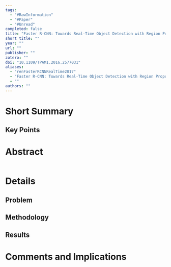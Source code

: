 ```yaml
---
tags:
  - "#RawInformation"
  - "#Paper"
  - "#Unread"
completed: false
title: "Faster R-CNN: Towards Real-Time Object Detection with Region Proposal Networks"
short title: ""
year: ""
url: ""
publisher: ""
zotero: ""
doi: "10.1109/TPAMI.2016.2577031"
aliases:
  - "renFasterRCNNRealTime2017"
  - "Faster R-CNN: Towards Real-Time Object Detection with Region Proposal Networks"
  - ""
authors: ""
---
```


# Short Summary

## Key Points

# Abstract
```

```

# Details
## Problem

## Methodology

## Results

# Comments and Implications
